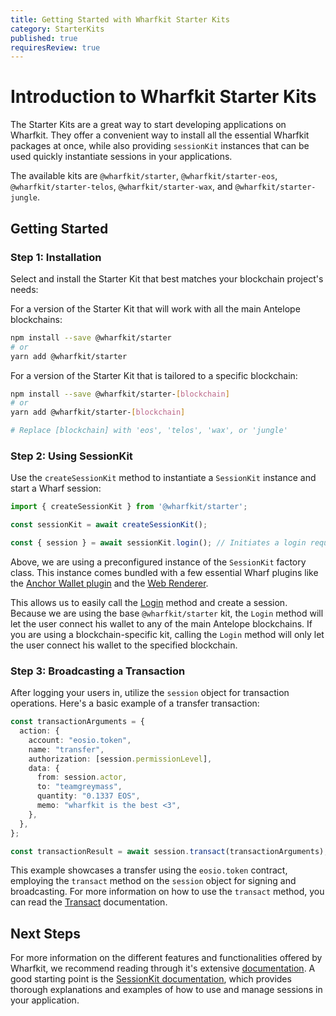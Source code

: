 ```yaml
---
title: Getting Started with Wharfkit Starter Kits
category: StarterKits
published: true
requiresReview: true
---
```


# Introduction to Wharfkit Starter Kits

The Starter Kits are a great way to start developing applications on Wharfkit. They offer a convenient way to install all the essential Wharfkit packages at once, while also providing `sessionKit` instances that can be used quickly instantiate sessions in your applications.

The available kits are `@wharfkit/starter`, `@wharfkit/starter-eos`, `@wharfkit/starter-telos`, `@wharfkit/starter-wax`, and `@wharfkit/starter-jungle`.

## Getting Started

### Step 1: Installation

Select and install the Starter Kit that best matches your blockchain project's needs:

For a version of the Starter Kit that will work with all the main Antelope blockchains:
```bash
npm install --save @wharfkit/starter
# or
yarn add @wharfkit/starter
```

For a version of the Starter Kit that is tailored to a specific blockchain:
```bash
npm install --save @wharfkit/starter-[blockchain]
# or
yarn add @wharfkit/starter-[blockchain]

# Replace [blockchain] with 'eos', 'telos', 'wax', or 'jungle'
```

### Step 2: Using SessionKit

Use the `createSessionKit` method to instantiate a `SessionKit` instance and start a Wharf session:

```js
import { createSessionKit } from '@wharfkit/starter';

const sessionKit = await createSessionKit();

const { session } = await sessionKit.login(); // Initiates a login request
```

Above, we are using a preconfigured instance of the `SessionKit` factory class. This instance comes bundled with a few essential Wharf plugins like the [Anchor Wallet plugin](https://www.npmjs.com/package/@wharfkit/wallet-plugin-anchor) and the [Web Renderer](https://www.npmjs.com/package/@wharfkit/web-renderer).

This allows us to easily call the [Login](/docs/session-kit/login) method and create a session. Because we are using the base `@wharfkit/starter` kit, the `Login` method will let the user connect his wallet to any of the main Antelope blockchains. If you are using a blockchain-specific kit, calling the `Login` method will only let the user connect his wallet to the specified blockchain.

### Step 3: Broadcasting a Transaction

After logging your users in, utilize the `session` object for transaction operations. Here's a basic example of a transfer transaction:

```ts
const transactionArguments = {
  action: {
    account: "eosio.token",
    name: "transfer",
    authorization: [session.permissionLevel],
    data: {
      from: session.actor,
      to: "teamgreymass",
      quantity: "0.1337 EOS",
      memo: "wharfkit is the best <3",
    },
  },
};

const transactionResult = await session.transact(transactionArguments);
```

This example showcases a transfer using the `eosio.token` contract, employing the `transact` method on the `session` object for signing and broadcasting. For more information on how to use the `transact` method, you can read the [Transact](/docs/session-kit/transact) documentation.

## Next Steps

For more information on the different features and functionalities offered by Wharfkit, we recommend reading through it's extensive [documentation](/docs). A good starting point is the [SessionKit documentation](/docs/session-kit), which provides thorough explanations and examples of how to use and manage sessions in your application.
